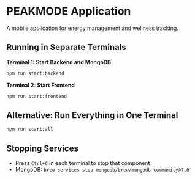 # PEAKMODE Application

A mobile application for energy management and wellness tracking.

## Running in Separate Terminals

**Terminal 1: Start Backend and MongoDB**
```bash
npm run start:backend
```

**Terminal 2: Start Frontend**
```bash
npm run start:frontend
```

## Alternative: Run Everything in One Terminal

```bash
npm run start:all
```

## Stopping Services

- Press `Ctrl+C` in each terminal to stop that component
- MongoDB: `brew services stop mongodb/brew/mongodb-community@7.0`
